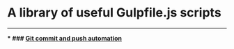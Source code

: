 # A library of useful Gulpfile.js scripts
---
<b>
* ### <a href="https://github.com/Maumasi/gulp_scripts/tree/master/making_git_commits">Git commit and push automation</a>
